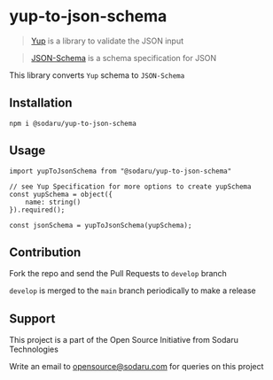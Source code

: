 # yup-to-json-schema

> [Yup](https://github.com/jquense/yup) is a library to validate the JSON input

> [JSON-Schema](https://json-schema.org/) is a schema specification for JSON

This library converts `Yup` schema to `JSON-Schema`

## Installation

```
npm i @sodaru/yup-to-json-schema
```

## Usage

```JS
import yupToJsonSchema from "@sodaru/yup-to-json-schema"

// see Yup Specification for more options to create yupSchema
const yupSchema = object({
    name: string()
}).required();

const jsonSchema = yupToJsonSchema(yupSchema);
```

## Contribution

Fork the repo and send the Pull Requests to `develop` branch

`develop` is merged to the `main` branch periodically to make a release

## Support

This project is a part of the Open Source Initiative from Sodaru Technologies

Write an email to opensource@sodaru.com for queries on this project
